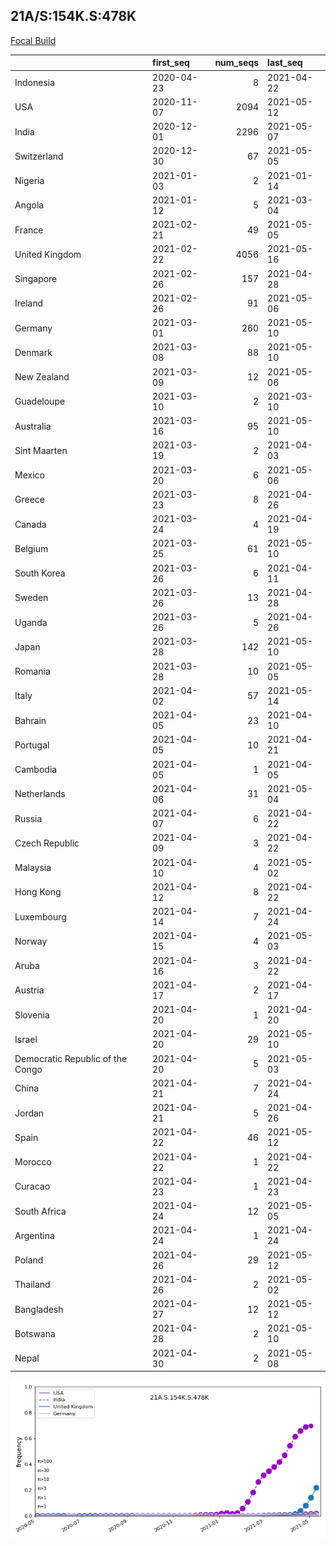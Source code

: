 

## 21A/S:154K.S:478K
[Focal Build](https://nextstrain.org/groups/neherlab/ncov/21A.S.154K.S.478K)

|                                  | first_seq   |   num_seqs | last_seq   |
|:---------------------------------|:------------|-----------:|:-----------|
| Indonesia                        | 2020-04-23  |          8 | 2021-04-22 |
| USA                              | 2020-11-07  |       2094 | 2021-05-12 |
| India                            | 2020-12-01  |       2296 | 2021-05-07 |
| Switzerland                      | 2020-12-30  |         67 | 2021-05-05 |
| Nigeria                          | 2021-01-03  |          2 | 2021-01-14 |
| Angola                           | 2021-01-12  |          5 | 2021-03-04 |
| France                           | 2021-02-21  |         49 | 2021-05-05 |
| United Kingdom                   | 2021-02-22  |       4056 | 2021-05-16 |
| Singapore                        | 2021-02-26  |        157 | 2021-04-28 |
| Ireland                          | 2021-02-26  |         91 | 2021-05-06 |
| Germany                          | 2021-03-01  |        260 | 2021-05-10 |
| Denmark                          | 2021-03-08  |         88 | 2021-05-10 |
| New Zealand                      | 2021-03-09  |         12 | 2021-05-06 |
| Guadeloupe                       | 2021-03-10  |          2 | 2021-03-10 |
| Australia                        | 2021-03-16  |         95 | 2021-05-10 |
| Sint Maarten                     | 2021-03-19  |          2 | 2021-04-03 |
| Mexico                           | 2021-03-20  |          6 | 2021-05-06 |
| Greece                           | 2021-03-23  |          8 | 2021-04-26 |
| Canada                           | 2021-03-24  |          4 | 2021-04-19 |
| Belgium                          | 2021-03-25  |         61 | 2021-05-10 |
| South Korea                      | 2021-03-26  |          6 | 2021-04-11 |
| Sweden                           | 2021-03-26  |         13 | 2021-04-28 |
| Uganda                           | 2021-03-26  |          5 | 2021-04-26 |
| Japan                            | 2021-03-28  |        142 | 2021-05-10 |
| Romania                          | 2021-03-28  |         10 | 2021-05-05 |
| Italy                            | 2021-04-02  |         57 | 2021-05-14 |
| Bahrain                          | 2021-04-05  |         23 | 2021-04-10 |
| Portugal                         | 2021-04-05  |         10 | 2021-04-21 |
| Cambodia                         | 2021-04-05  |          1 | 2021-04-05 |
| Netherlands                      | 2021-04-06  |         31 | 2021-05-04 |
| Russia                           | 2021-04-07  |          6 | 2021-04-22 |
| Czech Republic                   | 2021-04-09  |          3 | 2021-04-22 |
| Malaysia                         | 2021-04-10  |          4 | 2021-05-02 |
| Hong Kong                        | 2021-04-12  |          8 | 2021-04-22 |
| Luxembourg                       | 2021-04-14  |          7 | 2021-04-24 |
| Norway                           | 2021-04-15  |          4 | 2021-05-03 |
| Aruba                            | 2021-04-16  |          3 | 2021-04-22 |
| Austria                          | 2021-04-17  |          2 | 2021-04-17 |
| Slovenia                         | 2021-04-20  |          1 | 2021-04-20 |
| Israel                           | 2021-04-20  |         29 | 2021-05-10 |
| Democratic Republic of the Congo | 2021-04-20  |          5 | 2021-05-03 |
| China                            | 2021-04-21  |          7 | 2021-04-24 |
| Jordan                           | 2021-04-21  |          5 | 2021-04-26 |
| Spain                            | 2021-04-22  |         46 | 2021-05-12 |
| Morocco                          | 2021-04-22  |          1 | 2021-04-22 |
| Curacao                          | 2021-04-23  |          1 | 2021-04-23 |
| South Africa                     | 2021-04-24  |         12 | 2021-05-05 |
| Argentina                        | 2021-04-24  |          1 | 2021-04-24 |
| Poland                           | 2021-04-26  |         29 | 2021-05-12 |
| Thailand                         | 2021-04-26  |          2 | 2021-05-02 |
| Bangladesh                       | 2021-04-27  |         12 | 2021-05-12 |
| Botswana                         | 2021-04-28  |          2 | 2021-05-10 |
| Nepal                            | 2021-04-30  |          2 | 2021-05-08 |

![Overall trends 21A.S.154K.S.478K](/overall_trends_figures/overall_trends_21A.S.154K.S.478K.png)